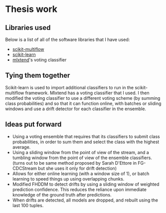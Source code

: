 # Thesis work

## Libraries used
Below is a list of all of the software libraries that I have used:
- [scikit-multiflow](https://github.com/scikit-multiflow/scikit-multiflow) 
- [scikit-learn](http://scikit-learn.org/stable/)
- [mlxtend](https://github.com/rasbt/mlxtend)'s voting classifier

## Tying them together
Scikit-learn is used to import additional classifiers to run in the scikit-multiflow framework.
Mlxtend has a voting classifier that I used.
I then modified the voting classifier to use a different voting scheme (by summing class probabilities) and so that it can function online, with batches or sliding windows and use a drift detector for each classifier in the ensemble.

## Ideas put forward
- Using a voting ensemble that requires that its classifiers to submit class probabilities, in order to sum them and select the class with the highest average.
- Using a sliding window from the point of view of the stream, and a tumbling window from the point of view of the ensemble classifiers. (turns out to be same method proposed by Sarah D'Ettore in FG-CDCStream but she uses it only for drift detection)
- Allows for either online learning (with a window size of 1), or batch learning to speed things up using overlapping chunks.
- Modified FHDDM to detect drifts by using a sliding window of weighted prediction confidence. This reduces the reliance upon immediate knowledge of the ground truth after predictions.
- When drifts are detected, all models are dropped, and rebuilt using the last 100 tuples.